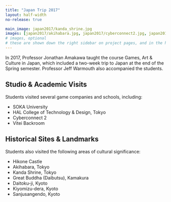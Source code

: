 ```yaml
---
title: "Japan Trip 2017"
layout: half-width
no-release: true

main_image: japan2017/kanda_shrine.jpg
images: [japan2017/akihabara.jpg, japan2017/cyberconnect2.jpg, japan2017/cyberconnect2_meet.jpg, japan2017/hikone.jpg, japan2017/okonomiyaki.jpg, japan2017/shinjuku2.jpg, japan2017/shinjuku_student.jpg, japan2017/soka_bot.jpg, japan2017/takoyaki.jpg, japan2017/vitei_outside.jpg, japan2017/vitei_vr.jpg]
# images, optional
# these are shown down the right sidebar on project pages, and in the hover gallery on the main page
---
```


In 2017, Professor Jonathan Amakawa taught the course Games, Art & Culture in Japan, which included a two-week trip to Japan at the end of the Spring semester. Professor Jeff Warmouth also accompanied the students.

## Studio & Academic Visits
Students visited several game companies and schools, including:

* SOKA University
* HAL College of Technology & Design, Tokyo
* Cyberconnect 2
* Vitei Backroom

## Historical Sites & Landmarks
Students also visited the following areas of cultural significance:

* Hikone Castle
* Akihabara, Tokyo
* Kanda Shrine, Tokyo
* Great Buddha (Daibutsu), Kamakura
* Daitoku-ji, Kyoto
* Kiyomizu-dera, Kyoto
* Sanjusangendo, Kyoto